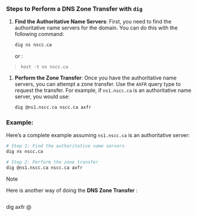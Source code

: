 

### Steps to Perform a DNS Zone Transfer with `dig`

1. **Find the Authoritative Name Servers**: First, you need to find the authoritative name servers for the domain. You can do this with the following command:
    
    ```bash
    dig ns nscc.ca
    ```
    
    or :
    
>
>``host -t ns nscc.ca``



1. **Perform the Zone Transfer**: Once you have the authoritative name servers, you can attempt a zone transfer. Use the `AXFR` query type to request the transfer. For example, if `ns1.nscc.ca` is an authoritative name server, you would use:
    
    ```bash
    dig @ns1.nscc.ca nscc.ca axfr
    ```
    

### Example:

Here’s a complete example assuming `ns1.nscc.ca` is an authoritative server:

```bash
# Step 1: Find the authoritative name servers
dig ns nscc.ca

# Step 2: Perform the zone transfer
dig @ns1.nscc.ca nscc.ca axfr
```


>[!note]
>
>Here is another way of doing the **DNS Zone Transfer** : 
>
>```
dig axfr <url> @<name-server>


